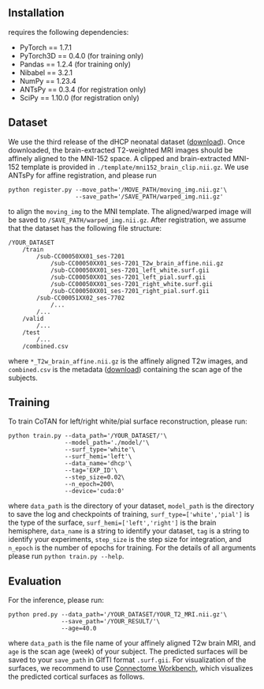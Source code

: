 

## Installation
requires the following dependencies:
* PyTorch == 1.7.1
* PyTorch3D == 0.4.0 (for training only)
* Pandas == 1.2.4 (for training only)
* Nibabel == 3.2.1
* NumPy == 1.23.4
* ANTsPy == 0.3.4 (for registration only)
* SciPy == 1.10.0 (for registration only)


## Dataset
We use the third release of the dHCP neonatal dataset ([download](https://biomedia.github.io/dHCP-release-notes/download.html)). Once downloaded, the brain-extracted T2-weighted MRI images should be affinely aligned to the MNI-152 space. A clipped and brain-extracted MNI-152 template is provided in ```./template/mni152_brain_clip.nii.gz```. We use ANTsPy for affine registration, and please run
```
python register.py --move_path='/MOVE_PATH/moving_img.nii.gz'\
                   --save_path='/SAVE_PATH/warped_img.nii.gz'
```
to align the ```moving_img``` to the MNI template. The aligned/warped image will be saved to ```/SAVE_PATH/warped_img.nii.gz```. After registration, we assume that the dataset has the following file structure:
```
/YOUR_DATASET
    /train
        /sub-CC00050XX01_ses-7201
            /sub-CC00050XX01_ses-7201_T2w_brain_affine.nii.gz
            /sub-CC00050XX01_ses-7201_left_white.surf.gii
            /sub-CC00050XX01_ses-7201_left_pial.surf.gii
            /sub-CC00050XX01_ses-7201_right_white.surf.gii
            /sub-CC00050XX01_ses-7201_right_pial.surf.gii
        /sub-CC00051XX02_ses-7702
            /...
        /...
    /valid
        /...
    /test
        /...
    /combined.csv
```
where ```*_T2w_brain_affine.nii.gz``` is the affinely aligned T2w images, and ```combined.csv``` is the metadata ([download](https://biomedia.github.io/dHCP-release-notes/download.html#metadata)) containing the scan age of the subjects.



## Training
To train CoTAN for left/right white/pial surface reconstruction, please run:
```
python train.py --data_path='/YOUR_DATASET/'\
                --model_path='./model/'\
                --surf_type='white'\
                --surf_hemi='left'\
                --data_name='dhcp'\
                --tag='EXP_ID'\
                --step_size=0.02\
                --n_epoch=200\
                --device='cuda:0'
```
where ```data_path``` is the directory of your dataset, ```model_path``` is the directory to save the log and checkpoints of training, ```surf_type=['white','pial']``` is the type of the surface, ```surf_hemi=['left','right']``` is the brain hemisphere, ```data_name``` is a string to identify your dataset, ```tag``` is a string to identify your experiments, ```step_size``` is the step size for integration, and ```n_epoch``` is the number of epochs for training. For the details of all arguments please run ```python train.py --help```.

## Evaluation
For the inference, please run:
```
python pred.py --data_path='/YOUR_DATASET/YOUR_T2_MRI.nii.gz'\
               --save_path='/YOUR_RESULT/'\
               --age=40.0
```
where ```data_path``` is the file name of your affinely aligned T2w brain MRI, and ```age``` is the scan age (week) of your subject. The predicted surfaces will be saved to your ```save_path``` in GIfTI format ```.surf.gii```. For visualization of the surfaces, we recommend to use [Connectome Workbench](https://www.humanconnectome.org/software/connectome-workbench), which visualizes the predicted cortical surfaces as follows.


